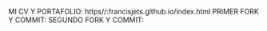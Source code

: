 MI CV Y PORTAFOLIO: https//:francisjets.github.io/index.html
PRIMER FORK Y COMMIT:
SEGUNDO FORK Y COMMIT:
